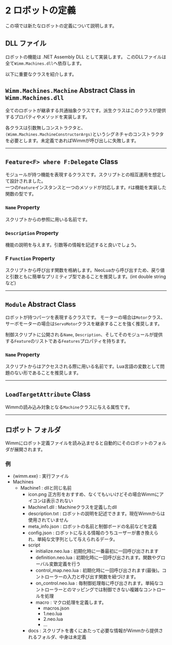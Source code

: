 # 2 ロボットの定義
この項では新たなロボットの定義について説明します。

## DLL ファイル
ロボットの機能は .NET Assembly DLL として実装します。
このDLLファイルは全て`Wimm.Machines.dll`へ依存します。

以下に重要なクラスを紹介します。

## `Wimm.Machines.Machine` Abstract Class in `Wimm.Machines.dll`
全てのロボットが継承する共通抽象クラスです。派生クラスはこのクラスが提供するプロパティやメソッドを実装します。

各クラスは引数無しコンストラクタと、`(Wimm.Machines.MachineConstructorArgs)`というシグネチャのコンストラクタを必要とします。未定義であればWimmが呼び出しに失敗します。

---

## `Feature<F> where F:Delegate` Class
モジュールが持つ機能を表現するクラスです。スクリプトとの相互運用を想定して設計されました。  
一つの`Feature`インスタンスと一つのメソッドが対応します。`F`は機能を実装した関数の型です。
### `Name` Property
スクリプトからの参照に用いる名前です。
### `Description` Property
機能の説明を与えます。引数等の情報を記述すると良いでしょう。
### F `Function` Property
スクリプトから呼び出す関数を格納します。NeoLuaから呼び出すため、戻り値と引数ともに簡単なプリミティブ型であることを推奨します。(int double stringなど)

---

## `Module` Abstract Class
ロボットが持つパーツを表現するクラスです。
モーターの場合は`Motor`クラス、サーボモーターの場合は`ServoMotor`クラスを継承することを強く推奨します。

制御スクリプトに公開される`Name`, `Description`、そしてそのモジュールが提供する`Feature`のリストである`Features`プロパティを持ちます。
### `Name` Property
スクリプトからはアクセスされる際に用いる名前です。Lua言語の変数として問題のない形であることを推奨します。

---

## `LoadTargetAttribute` Class
Wimmの読み込み対象となる`Machine`クラスに与える属性です。

---

## ロボット フォルダ
Wimmにロボット定義ファイルを読み込ませると自動的にそのロボットのフォルダが展開されます。

### 例
- {wimm.exe} : 実行ファイル
- Machines
  - Machine1 : dllと同じ名前
    - icon.png 正方形をおすすめ、なくてもいいけどその場合Wimmにアイコンは表示されない
    - Machine1.dll : Machineクラスを定義したdll
    - description.txt : ロボットの説明を記述できます。現在Wimmからは使用されていません
    - meta_info.json : ロボットの名前と制御ボードの名前などを定義
    - config.json : ロボットに与える情報のうちユーザーが書き換えられ、単純な文字列として与えられるデータ。
    - script
      - initialize.neo.lua : 初期化時に一番最初に一回呼び出されます
      - definition.neo.lua : 初期化時に一回呼び出されます。関数やグローバル変数定義を行う
      - control_map.neo.lua : 初期化時に一回呼び出されます(最後)。コントローラーの入力と呼び出す関数を紐づけます。
      - on_control.neo.lua : 毎制御処理毎に呼び出されます。単純なコントローラーとのマッピングでは制御できない複雑なコントロールを処理
      - macro : マクロ処理を定義します。
        - macros.json
        - 1.neo.lua
        - 2.neo.lua
        - ...
    - docs : スクリプトを書くにあたって必要な情報がWimmから提供されるフォルダ、中身は未定義